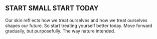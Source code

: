 ## START SMALL START TODAY




Our skin refl ects how we treat ourselves and how
we treat ourselves shapes our future. So start
treating yourself better today. Move forward
gradually, but purposefully. The way nature
intended.
